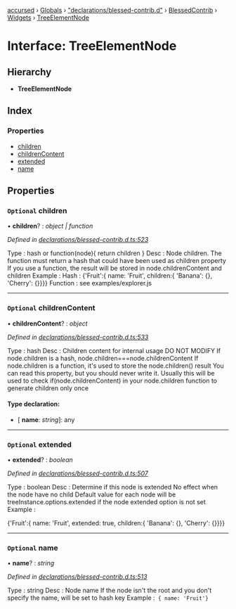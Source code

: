 [accursed](../README.md) › [Globals](../globals.md) › ["declarations/blessed-contrib.d"](../modules/_declarations_blessed_contrib_d_.md) › [BlessedContrib](../modules/_declarations_blessed_contrib_d_.blessedcontrib.md) › [Widgets](../modules/_declarations_blessed_contrib_d_.blessedcontrib.widgets.md) › [TreeElementNode](_declarations_blessed_contrib_d_.blessedcontrib.widgets.treeelementnode.md)

# Interface: TreeElementNode

## Hierarchy

* **TreeElementNode**

## Index

### Properties

* [children](_declarations_blessed_contrib_d_.blessedcontrib.widgets.treeelementnode.md#optional-children)
* [childrenContent](_declarations_blessed_contrib_d_.blessedcontrib.widgets.treeelementnode.md#optional-childrencontent)
* [extended](_declarations_blessed_contrib_d_.blessedcontrib.widgets.treeelementnode.md#optional-extended)
* [name](_declarations_blessed_contrib_d_.blessedcontrib.widgets.treeelementnode.md#optional-name)

## Properties

### `Optional` children

• **children**? : *object | function*

*Defined in [declarations/blessed-contrib.d.ts:523](https://github.com/cancerberoSgx/accursed/blob/5b2518e/src/declarations/blessed-contrib.d.ts#L523)*

Type : hash or function(node){ return children } Desc : Node children.
The function must return a hash that could have been used as children
property If you use a function, the result will be stored in
node.childrenContent and children Example : Hash : {'Fruit':{ name:
'Fruit', children:{ 'Banana': {}, 'Cherry': {}}}} Function : see
examples/explorer.js

___

### `Optional` childrenContent

• **childrenContent**? : *object*

*Defined in [declarations/blessed-contrib.d.ts:533](https://github.com/cancerberoSgx/accursed/blob/5b2518e/src/declarations/blessed-contrib.d.ts#L533)*

Type : hash Desc : Children content for internal usage DO NOT MODIFY If
node.children is a hash, node.children===node.childrenContent If
node.children is a function, it's used to store the node.children()
result You can read this property, but you should never write it.
Usually this will be used to check if(node.childrenContent) in your
node.children function to generate children only once

#### Type declaration:

* \[ **name**: *string*\]: any

___

### `Optional` extended

• **extended**? : *boolean*

*Defined in [declarations/blessed-contrib.d.ts:507](https://github.com/cancerberoSgx/accursed/blob/5b2518e/src/declarations/blessed-contrib.d.ts#L507)*

Type : boolean Desc : Determine if this node is extended No effect when
  the node have no child Default value for each node will be
  treeInstance.options.extended if the node extended option is not set
  Example :

{'Fruit':{ name: 'Fruit', extended: true, children:{
  'Banana': {}, 'Cherry': {}}}}

___

### `Optional` name

• **name**? : *string*

*Defined in [declarations/blessed-contrib.d.ts:513](https://github.com/cancerberoSgx/accursed/blob/5b2518e/src/declarations/blessed-contrib.d.ts#L513)*

Type : string Desc : Node name If the node isn't the root and you don't
specify the name, will be set to hash key Example :` { name: 'Fruit'}`
